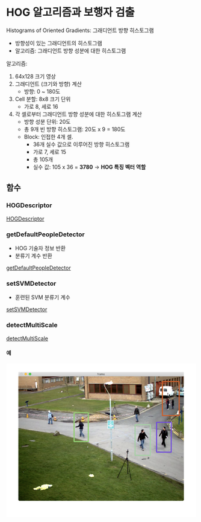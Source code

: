 # HOG 알고리즘과 보행자 검출

Histograms of Oriented Gradients: 그래디언트 방향 히스토그램

- 방향성이 있는 그래디언트의 히스토그램
- 알고리즘: 그래디언트 방향 성분에 대한 히스토그램

알고리즘:

1. 64x128 크기 영상
2. 그래디언트 (크기와 방향) 계산
   - 방향: 0 ~ 180도
3. Cell 분할: 8x8 크기 단위
   - 가로 8, 세로 16
4. 각 셀로부터 그래디언트 방향 성분에 대한 히스토그램 계산
   - 방향 성분 단위: 20도
   - 총 9개 빈 방향 히스토그램: 20도 x 9 = 180도
   - Block: 인접한 4개 셀. 
     - 36개 실수 값으로 이루어진 방향 히스토그램
     - 가로 7, 세로 15
     - 총 105개
     - 실수 값: 105 x 36 = **3780** → **HOG 특징 벡터 역할**

## 함수

### HOGDescriptor

[HOGDescriptor](https://docs.opencv.org/master/d5/d33/structcv_1_1HOGDescriptor.html)

### getDefaultPeopleDetector

- HOG 기술자 정보 반환
- 분류기 계수 반환

[getDefaultPeopleDetector](https://docs.opencv.org/master/d5/d33/structcv_1_1HOGDescriptor.html#a9c7a0b2aa72cf39b4b32b3eddea78203)

### setSVMDetector

- 훈련된 SVM 분류기 계수

[setSVMDetector](https://docs.opencv.org/master/d5/d33/structcv_1_1HOGDescriptor.html#a6de5ac55631eed51e36278cde3a2c159)

### detectMultiScale

[detectMultiScale](https://docs.opencv.org/master/d5/d33/structcv_1_1HOGDescriptor.html#a91e56a2c317392e50fbaa2f5dc78d30b)

#### 예

![](images/detect.people.png)
